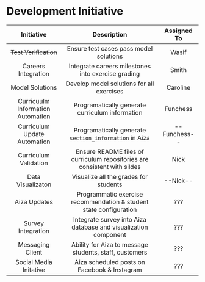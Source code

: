 # Development Initiative

| Initiative | Description | Assigned To |
|:----------:|:-----------:|:-----------:|
| ~~Test Verification~~ | Ensure test cases pass model solutions | Wasif |
| Careers Integration | Integrate careers milestones into exercise grading | Smith |
| Model Solutions | Develop model solutions for all exercises | Caroline |
| Curricuulm Information Automation | Programatically generate curriculum information | Funchess |
| Curriculum Update Automation | Programatically generate `section_information` in Aiza | --Funchess-- |
| Curriculum Validation | Ensure README files of curriculum repositories are consistent with sildes | Nick |
| Data Visualizaton | Visualize all the grades for students | --Nick-- |
| Aiza Updates | Programmatic exercise recommendation & student state configuration | ??? |
| Survey Integration | Integrate survey into Aiza database and visualization component | ??? |
| Messaging Client | Ability for Aiza to message students, staff, customers | ??? |
| Social Media Initative | Aiza scheduled posts on Facebook & Instagram | ??? |
